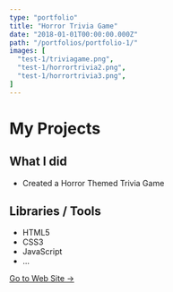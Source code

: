 ```yaml
---
type: "portfolio"
title: "Horror Trivia Game"
date: "2018-01-01T00:00:00.000Z"
path: "/portfolios/portfolio-1/"
images: [
  "test-1/triviagame.png",
  "test-1/horrortrivia2.png",
  "test-1/horrortrivia3.png",
]
---
```


# My Projects

## What I did
- Created a Horror Themed Trivia Game

## Libraries / Tools
- HTML5
- CSS3
- JavaScript
- ...

[Go to Web Site →](https://ravenusric.github.io/TriviaGame/)
